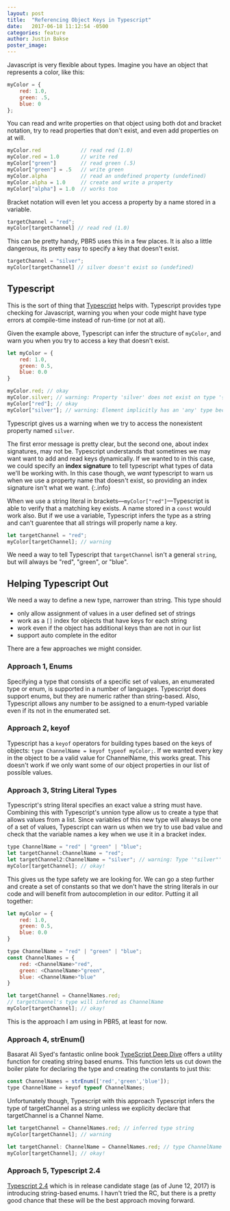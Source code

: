 ```yaml
---
layout: post
title:  "Referencing Object Keys in Typescript"
date:   2017-06-18 11:12:54 -0500
categories: feature
author: Justin Bakse
poster_image:
---
```


Javascript is very flexible about types. Imagine you have an object that represents a color, like this:

```javascript
myColor = {
    red: 1.0,
    green: .5,
    blue: 0
};
```

You can read and write properties on that object using both dot and bracket notation, try to read properties that don't exist, and even add properties on at will.

```javascript
myColor.red             // read red (1.0)
myColor.red = 1.0       // write red
myColor["green"]        // read green (.5)
myColor["green"] = .5   // write green
myColor.alpha           // read an undefined property (undefined)
myColor.alpha = 1.0     // create and write a property
myColor["alpha"] = 1.0  // works too
```

Bracket notation will even let you access a property by a name stored in a variable.

```javascript
targetChannel = "red";
myColor[targetChannel] // read red (1.0)
```

This can be pretty handy, PBR5 uses this in a few places. It is also a little dangerous, its pretty easy to specify a key that doesn't exist.

```javascript
targetChannel = "silver";
myColor[targetChannel] // silver doesn't exist so (undefined)
```

## Typescript
This is the sort of thing that [Typescript](https://www.typescriptlang.org/index.html) helps with. Typescript provides type checking for Javascript, warning you when your code might have type errors at compile-time instead of run-time (or not at all).

Given the example above, Typescript can infer the structure of `myColor`, and warn you when you try to access a key that doesn't exist.

```javascript
let myColor = {
    red: 1.0,
    green: 0.5,
    blue: 0.0
}

myColor.red; // okay
myColor.silver; // warning: Property 'silver' does not exist on type '{ red: number; green: number; blue: number; }'
myColor["red"]; // okay
myColor["silver"]; // warning: Element implicitly has an 'any' type because type '{ red: number; green: number; blue: number; }' has no index signature.
```

Typescript gives us a warning when we try to access the nonexistent property named `silver`.

The first error message is pretty clear, but the second one, about index signatures, may not be. Typescript understands that sometimes we may want want to add and read keys dynamically. If we wanted to in this case, we could specify an **index signature** to tell typescript what types of data we'll be working with. In this case though, we *want* typescript to warn us when we use a property name that doesn't exist, so providing an index signature isn't what we want.
{:.info}

When we use a string literal in brackets—`myColor["red"]`—Typescript is able to verify that a matching key exists. A name stored in a `const` would work also. But if we use a variable, Typescript infers the type as a string and can't guarentee that all strings will properly name a key.

```javascript
let targetChannel = "red";
myColor[targetChannel]; // warning
```

We need a way to tell Typescript that `targetChannel` isn't a general `string`, but will always be "red", "green", or "blue".

## Helping Typescript Out

We need a way to define a new type, narrower than string. This type should
- only allow assignment of values in a user defined set of strings
- work as a `[]` index for objects that have keys for each string
- work even if the object has additional keys than are not in our list
- support auto complete in the editor

There are a few approaches we might consider.

### Approach 1, Enums
Specifying a type that consists of a specific set of values, an enumerated type or enum, is supported in a number of languages. Typescript does support enums, but they are numeric rather than string-based. Also, Typescript allows any number to be assigned to a enum-typed variable even if its not in the enumerated set.

### Approach 2, keyof
Typescript has a `keyof` operators for building types based on the keys of objects: `type ChannelName = keyof typeof myColor;`. If we wanted every key in the object to be a valid value for ChannelName, this works great. This doesn't work if we only want some of our object properties in our list of possible values.

### Approach 3, String Literal Types
Typescript's string literal specifies an exact value a string must have. Combining this with Typescript's unnion type allow us to create a type that allows values from a list. Since variables of this new type will always be one of a set of values, Typescript can warn us when we try to use bad value and check that the variable names a key when we use it in a bracket index.

```javascript
type ChannelName = "red" | "green" | "blue";
let targetChannel:ChannelName = "red";
let targetChannel2:ChannelName = "silver"; // warning: Type '"silver"' is not assignable to type 'ChannelName'.
myColor[targetChannel]; // okay!
```

This gives us the type safety we are looking for. We can go a step further and create a set of constants so that we don't have the string literals in our code and will benefit from autocompletion in our editor. Putting it all together:

```javascript
let myColor = {
    red: 1.0,
    green: 0.5,
    blue: 0.0
}

type ChannelName = "red" | "green" | "blue";
const ChannelNames = {
    red: <ChannelName>"red",
    green: <ChannelName>"green",
    blue: <ChannelName>"blue"
}

let targetChannel = ChannelNames.red;
// targetChannel's type will infered as ChannelName
myColor[targetChannel]; // okay!
```
This is the approach I am using in PBR5, at least for now.

### Approach 4, strEnum()

Basarat Ali Syed's fantastic online book [TypeScript Deep Dive](https://basarat.gitbooks.io/typescript/content/) offers a utility function for creating string based enums. This function lets us cut down the boiler plate for declaring the type and creating the constants to just this:

```javascript
const ChannelNames = strEnum(['red','green','blue']);
type ChannelName = keyof typeof ChannelNames;
```

Unfortunately though, Typescript with this approach Typescript infers the type of targetChannel as a string unless we explicity declare that targetChannel is a Channel Name.

```javascript
let targetChannel = ChannelNames.red; // inferred type string
myColor[targetChannel]; // warning
```
```javascript
let targetChannel: ChannelName = ChannelNames.red; // type ChannelName
myColor[targetChannel]; // okay!
```

### Approach 5, Typescript 2.4

[Typescript 2.4](https://blogs.msdn.microsoft.com/typescript/2017/06/12/announcing-typescript-2-4-rc/) which is in release candidate stage (as of June 12, 2017) is introducing string-based enums. I havn't tried the RC, but there is a pretty good chance that these will be the best approach moving forward.
